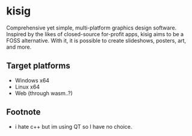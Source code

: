 # kisig

Comprehensive yet simple, multi-platform graphics design software. Inspired by the likes of closed-source for-profit apps, kisig aims to be a FOSS alternative. With it, it is possible to create slideshows, posters, art, and more.

## Target platforms

- Windows x64
- Linux x64
- Web (through wasm..?)

## Footnote

- i hate c++ but im using QT so I have no choice.